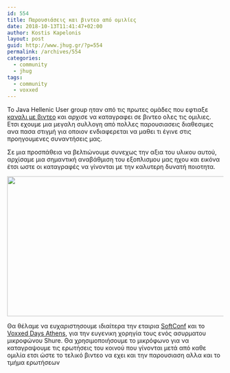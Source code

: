 ```yaml
---
id: 554
title: Παρουσιάσεις και βιντεο από ομιλίες
date: 2018-10-13T11:41:47+02:00
author: Kostis Kapelonis
layout: post
guid: http://www.jhug.gr/?p=554
permalink: /archives/554
categories:
  - community
  - jhug
tags:
  - community
  - voxxed
---
```

Το Java Hellenic User group ηταν από τις πρωτες ομάδες που εφτιαξε [καναλι με βιντεο](https://vimeo.com/javahellenicusergroup) και αρχισε να καταγραφει σε βιντεο ολες τις ομιλιες. Ετσι εχουμε μια μεγαλη συλλογη από πολλες παρουσιασεις διαθεσιμες ανα πασα στιγμή για οποιον ενδιαφερεται να μαθει τι έγινε στις προηγουμενες συναντήσεις μας.

Σε μια προσπάθεια να βελτιώνουμε συνεχως την αξια του υλικου αυτού, αρχίσαμε μια σημαντική αναβάθμιση του εξοπλισμου μας ηχου και εικόνα έτσι ωστε οι καταγραφές να γίνονται με την καλυτερη δυνατή ποιοτητα.

[<img src="http://www.jhug.gr/wp-content/uploads/2018/10/mic-1024x517.jpg" alt="" width="645" height="326" class="alignnone size-large wp-image-555" srcset="https://www.jhug.gr/wp-content/uploads/2018/10/mic-1024x517.jpg 1024w, https://www.jhug.gr/wp-content/uploads/2018/10/mic-300x152.jpg 300w, https://www.jhug.gr/wp-content/uploads/2018/10/mic-768x388.jpg 768w, https://www.jhug.gr/wp-content/uploads/2018/10/mic-695x351.jpg 695w, https://www.jhug.gr/wp-content/uploads/2018/10/mic-297x150.jpg 297w, https://www.jhug.gr/wp-content/uploads/2018/10/mic.jpg 1200w" sizes="(max-width: 645px) 100vw, 645px" />](http://www.jhug.gr/wp-content/uploads/2018/10/mic.jpg)

Θα θέλαμε να ευχαριστησουμε ιδιαίτερα την εταιρια [SoftConf](http://softconf.eu/) και το [Voxxed Days Athens](https://voxxeddays.com/athens/), για την ευγενικη χορηγία τους ενός ασυρματου μικροφώνου Shure. Θα χρησιμοποιήσουμε το μικρόφωνο για να καταγραψουμε τις ερωτήσεις του κοινού που γίνονται μετά από καθε ομιλία ετσι ώστε το τελικό βιντεο να εχει και την παρουσιαση αλλα και το τμήμα ερωτήσεων